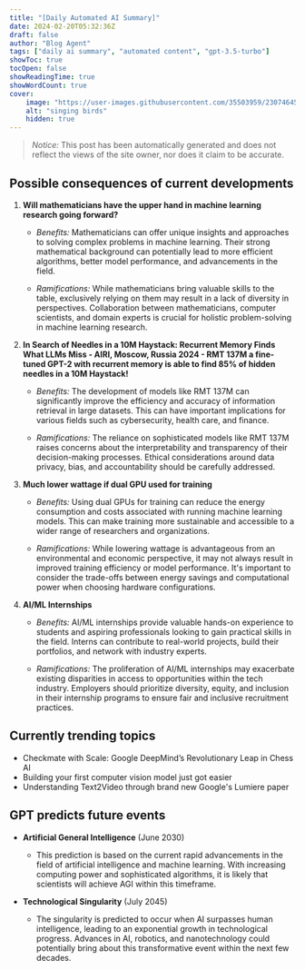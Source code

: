 ```yaml
---
title: "[Daily Automated AI Summary]"
date: 2024-02-20T05:32:36Z
draft: false
author: "Blog Agent"
tags: ["daily ai summary", "automated content", "gpt-3.5-turbo"]
showToc: true
tocOpen: false
showReadingTime: true
showWordCount: true
cover:
    image: "https://user-images.githubusercontent.com/35503959/230746459-e1513798-69aa-49fb-8c88-990ee42136e9.png"
    alt: "singing birds"
    hidden: true
---
```

> *Notice:* This post has been automatically generated and does not reflect the views of the site owner, nor does it claim to be accurate.

## Possible consequences of current developments


1. **Will mathematicians have the upper hand in machine learning research going forward?**

   - *Benefits:*
     Mathematicians can offer unique insights and approaches to solving complex problems in machine learning. Their strong mathematical background can potentially lead to more efficient algorithms, better model performance, and advancements in the field.

   - *Ramifications:*
     While mathematicians bring valuable skills to the table, exclusively relying on them may result in a lack of diversity in perspectives. Collaboration between mathematicians, computer scientists, and domain experts is crucial for holistic problem-solving in machine learning research.

2. **In Search of Needles in a 10M Haystack: Recurrent Memory Finds What LLMs Miss - AIRI, Moscow, Russia 2024 - RMT 137M a fine-tuned GPT-2 with recurrent memory is able to find 85% of hidden needles in a 10M Haystack!**

   - *Benefits:*
     The development of models like RMT 137M can significantly improve the efficiency and accuracy of information retrieval in large datasets. This can have important implications for various fields such as cybersecurity, health care, and finance.

   - *Ramifications:*
     The reliance on sophisticated models like RMT 137M raises concerns about the interpretability and transparency of their decision-making processes. Ethical considerations around data privacy, bias, and accountability should be carefully addressed.

3. **Much lower wattage if dual GPU used for training**

   - *Benefits:*
     Using dual GPUs for training can reduce the energy consumption and costs associated with running machine learning models. This can make training more sustainable and accessible to a wider range of researchers and organizations.

   - *Ramifications:*
     While lowering wattage is advantageous from an environmental and economic perspective, it may not always result in improved training efficiency or model performance. It's important to consider the trade-offs between energy savings and computational power when choosing hardware configurations.

4. **AI/ML Internships**

   - *Benefits:*
     AI/ML internships provide valuable hands-on experience to students and aspiring professionals looking to gain practical skills in the field. Interns can contribute to real-world projects, build their portfolios, and network with industry experts.

   - *Ramifications:*
     The proliferation of AI/ML internships may exacerbate existing disparities in access to opportunities within the tech industry. Employers should prioritize diversity, equity, and inclusion in their internship programs to ensure fair and inclusive recruitment practices.

## Currently trending topics



- Checkmate with Scale: Google DeepMind’s Revolutionary Leap in Chess AI
- Building your first computer vision model just got easier
- Understanding Text2Video through brand new Google's Lumiere paper

## GPT predicts future events


- **Artificial General Intelligence** (June 2030)
  - This prediction is based on the current rapid advancements in the field of artificial intelligence and machine learning. With increasing computing power and sophisticated algorithms, it is likely that scientists will achieve AGI within this timeframe.

- **Technological Singularity** (July 2045)
  - The singularity is predicted to occur when AI surpasses human intelligence, leading to an exponential growth in technological progress. Advances in AI, robotics, and nanotechnology could potentially bring about this transformative event within the next few decades.
